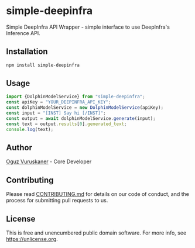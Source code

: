 # simple-deepinfra

Simple DeepInfra API Wrapper - simple interface to use DeepInfra's Inference API.

## Installation

```bash
npm install simple-deepinfra
```

## Usage

```typescript
import {DolphinModelService} from "simple-deepinfra";
const apiKey = "YOUR_DEEPINFRA_API_KEY";
const dolphinModelService = new DolphinModelService(apiKey);
const input = "[INST] Say hi [/INST]";
const output = await dolphinModelService.generate(input);
const text = output.results[0].generated_text; 
console.log(text);
```


## Author

[Oguz Vuruskaner](https://www.oguzvuruskaner.com) - Core Developer


## Contributing

Please read [CONTRIBUTING.md](CONTRIBUTING.md) for details on our code of conduct, and the process for submitting pull requests to us.

## License

This is free and unencumbered public domain software. For more info, see https://unlicense.org.
